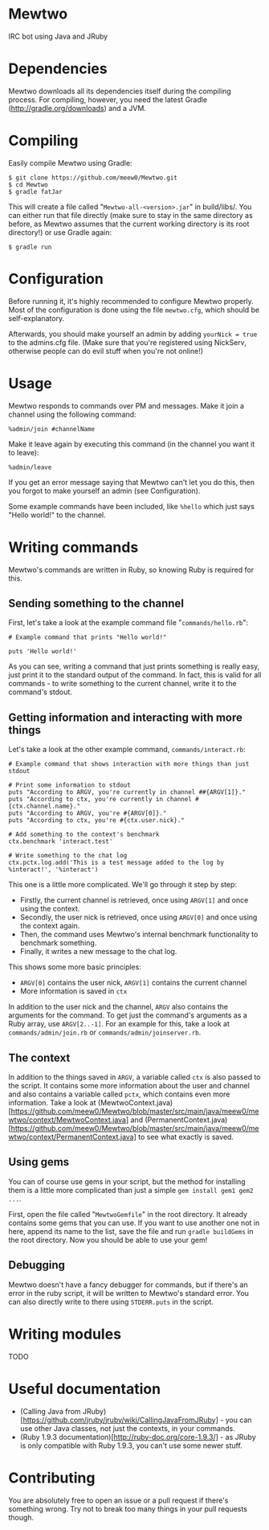 Mewtwo
======

IRC bot using Java and JRuby

# Dependencies

Mewtwo downloads all its dependencies itself during the compiling process. For compiling, however, you need the latest Gradle (http://gradle.org/downloads) and a JVM.

# Compiling

Easily compile Mewtwo using Gradle:

```
$ git clone https://github.com/meew0/Mewtwo.git
$ cd Mewtwo
$ gradle fatJar
```

This will create a file called "`Mewtwo-all-<version>.jar`" in build/libs/. You can either run that file directly (make sure to stay in the same directory as before, as Mewtwo assumes that the current working directory is its root directory!) or use Gradle again:

```
$ gradle run
```

# Configuration

Before running it, it's highly recommended to configure Mewtwo properly. Most of the configuration is done using the file `mewtwo.cfg`, which should be self-explanatory.

Afterwards, you should make yourself an admin by adding `yourNick = true` to the admins.cfg file. (Make sure that you're registered using NickServ, otherwise people can do evil stuff when you're not online!)

# Usage

Mewtwo responds to commands over PM and messages. Make it join a channel using the following command:

```%admin/join #channelName```

Make it leave again by executing this command (in the channel you want it to leave):

```%admin/leave ```

If you get an error message saying that Mewtwo can't let you do this, then you forgot to make yourself an admin (see Configuration).

Some example commands have been included, like `%hello` which just says "Hello world!" to the channel.

# Writing commands

Mewtwo's commands are written in Ruby, so knowing Ruby is required for this.

## Sending something to the channel

First, let's take a look at the example command file "`commands/hello.rb`":

```
# Example command that prints "Hello world!"

puts 'Hello world!'
```

As you can see, writing a command that just prints something is really easy, just print it to the standard output of the command. In fact, this is valid for all commands - to write something to the current channel, write it to the command's stdout.

## Getting information and interacting with more things

Let's take a look at the other example command, `commands/interact.rb`:

```
# Example command that shows interaction with more things than just stdout

# Print some information to stdout
puts "According to ARGV, you're currently in channel ##{ARGV[1]}."
puts "According to ctx, you're currently in channel #{ctx.channel.name}."
puts "According to ARGV, you're #{ARGV[0]}."
puts "According to ctx, you're #{ctx.user.nick}."

# Add something to the context's benchmark
ctx.benchmark 'interact.test'

# Write something to the chat log
ctx.pctx.log.add('This is a test message added to the log by %interact!', '%interact')
```

This one is a little more complicated. We'll go through it step by step:

* Firstly, the current channel is retrieved, once using `ARGV[1]` and once using the context.
* Secondly, the user nick is retrieved, once using `ARGV[0]` and once using the context again.
* Then, the command uses Mewtwo's internal benchmark functionality to benchmark something.
* Finally, it writes a new message to the chat log.

This shows some more basic principles:

* `ARGV[0]` contains the user nick, `ARGV[1]` contains the current channel
* More information is saved in `ctx`

In addition to the user nick and the channel, `ARGV` also contains the arguments for the command. To get just the command's arguments as a Ruby array, use `ARGV[2..-1]`. For an example for this, take a look at `commands/admin/join.rb` or `commands/admin/joinserver.rb`.

## The context

In addition to the things saved in `ARGV`, a variable called `ctx` is also passed to the script. It contains some more information about the user and channel and also contains a variable called `pctx`, which contains even more information. Take a look at (MewtwoContext.java)[https://github.com/meew0/Mewtwo/blob/master/src/main/java/meew0/mewtwo/context/MewtwoContext.java] and (PermanentContext.java)[https://github.com/meew0/Mewtwo/blob/master/src/main/java/meew0/mewtwo/context/PermanentContext.java] to see what exactly is saved.

## Using gems

You can of course use gems in your script, but the method for installing them is a little more complicated than just a simple `gem install gem1 gem2 ...`.

First, open the file called "`MewtwoGemfile`" in the root directory. It already contains some gems that you can use. If you want to use another one not in here, append its name to the list, save the file and run `gradle buildGems` in the root directory. Now you should be able to use your gem!

## Debugging

Mewtwo doesn't have a fancy debugger for commands, but if there's an error in the ruby script, it will be written to Mewtwo's standard error. You can also directly write to there using `STDERR.puts` in the script.

# Writing modules

TODO

# Useful documentation

* (Calling Java from JRuby)[https://github.com/jruby/jruby/wiki/CallingJavaFromJRuby] - you can use other Java classes, not just the contexts, in your commands.
* (Ruby 1.9.3 documentation)[http://ruby-doc.org/core-1.9.3/] - as JRuby is only compatible with Ruby 1.9.3, you can't use some newer stuff.

# Contributing

You are absolutely free to open an issue or a pull request if there's something wrong. Try not to break too many things in your pull requests though.
